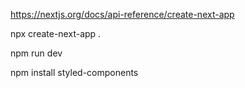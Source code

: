 https://nextjs.org/docs/api-reference/create-next-app

npx create-next-app .

npm run dev

npm install styled-components